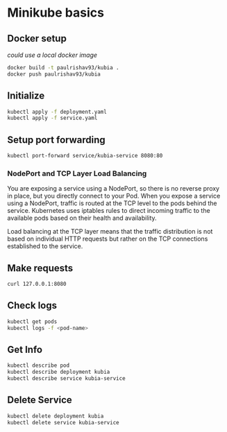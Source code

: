 # Minikube basics

## Docker setup

_could use a local docker image_

```bash
docker build -t paulrishav93/kubia .
docker push paulrishav93/kubia
```

## Initialize

```bash
kubectl apply -f deployment.yaml 
kubectl apply -f service.yaml
```

## Setup port forwarding

```bash
kubectl port-forward service/kubia-service 8080:80
```

### NodePort and TCP Layer Load Balancing

You are exposing a service using a NodePort, so there is no reverse proxy in place, but you directly connect to your Pod. When you expose a service using a NodePort, traffic is routed at the TCP level to the pods behind the service. Kubernetes uses iptables rules to direct incoming traffic to the available pods based on their health and availability.

Load balancing at the TCP layer means that the traffic distribution is not based on individual HTTP requests but rather on the TCP connections established to the service.

## Make requests

```bash
curl 127.0.0.1:8080
```

## Check logs

```bash
kubectl get pods
kubectl logs -f <pod-name>
```

## Get Info

```bash
kubectl describe pod
kubectl describe deployment kubia
kubectl describe service kubia-service
```

## Delete Service
```bash
kubectl delete deployment kubia
kubectl delete service kubia-service
```